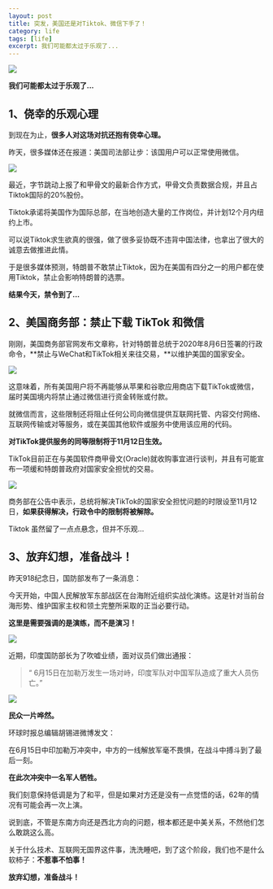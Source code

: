 ```yaml
---
layout: post
title: 突发，美国还是对Tiktok、微信下手了！
category: life
tags: [life]
excerpt: 我们可能都太过于乐观了...
---
```


![](http://favorites.ren/assets/images/2020/it/xiashou/xiashou01.jpg) 

**我们可能都太过于乐观了...**

## 1、侥幸的乐观心理

到现在为止，**很多人对这场对抗还抱有侥幸心理。**

昨天，很多媒体还在报道：美国司法部让步：该国用户可以正常使用微信。

![](http://favorites.ren/assets/images/2020/it/xiashou/xiashou02.jpg) 

最近，字节跳动上报了和甲骨文的最新合作方式，甲骨文负责数据合规，并且占Tiktok国际的20%股份。

Tiktok承诺将美国作为国际总部，在当地创造大量的工作岗位，并计划12个月内纽约上市。

可以说Tiktok求生欲真的很强，做了很多妥协既不违背中国法律，也拿出了很大的诚意去做推进此情。

于是很多媒体预测，特朗普不敢禁止Tiktok，因为在美国有四分之一的用户都在使用Tiktok，禁止会影响特朗普的选票。

**结果今天，禁令到了...**

## 2、美国商务部：禁止下载 TikTok 和微信

刚刚，美国商务部官网发布文章称，针对特朗普总统于2020年8月6日签署的行政命令，**禁止与WeChat和TikTok相关来往交易，**以维护美国的国家安全。

![](http://favorites.ren/assets/images/2020/it/xiashou/xiashou03.jpg) 

这意味着，所有美国用户将不再能够从苹果和谷歌应用商店下载TikTok或微信，届时美国境内将禁止通过微信进行资金转账或付款。

就微信而言，这些限制还将阻止任何公司向微信提供互联网托管、内容交付网络、互联网传输或对等服务，或在美国其他软件或服务中使用该应用的代码。

**对TikTok提供服务的同等限制将于11月12日生效。**

TikTok目前正在与美国软件商甲骨文(Oracle)就收购事宜进行谈判，并且有可能宣布一项缓和特朗普政府对国家安全担忧的交易。

![](http://favorites.ren/assets/images/2020/it/xiashou/xiashou04.jpg) 

商务部在公告中表示，总统将解决TikTok的国家安全担忧问题的时限设至11月12日，**如果获得解决，行政令中的限制将被解除。**

Tiktok 虽然留了一点点悬念，但并不乐观...

## 3、放弃幻想，准备战斗！

昨天918纪念日，国防部发布了一条消息：

今天开始，中国人民解放军东部战区在台海附近组织实战化演练。这是针对当前台海形势、维护国家主权和领土完整所采取的正当必要行动。

**这里是需要强调的是演练，而不是演习！**

![](http://favorites.ren/assets/images/2020/it/xiashou/xiashou05.jpg) 

近期，印度国防部长为了吹嘘业绩，面对议员们做出通报：

>“ 6月15日在加勒万发生一场对峙，印度军队对中国军队造成了重大人员伤亡。”

![](http://favorites.ren/assets/images/2020/it/xiashou/xiashou06.jpg) 

**民众一片哗然。**

环球时报总编辑胡锡进微博发文：

在6月15日中印加勒万冲突中，中方的一线解放军毫不畏惧，在战斗中搏斗到了最后一刻。

**在此次冲突中一名军人牺牲。**

我们刻意保持低调是为了和平，但是如果对方还是没有一点觉悟的话，62年的情况有可能会再一次上演。

说到底，不管是东南方向还是西北方向的问题，根本都还是中美关系，不然他们怎么敢跳这么高。

关于什么技术、互联网无国界这件事，洗洗睡吧，到了这个阶段，我们也不是什么软柿子：**不惹事不怕事！**

**放弃幻想，准备战斗！**


